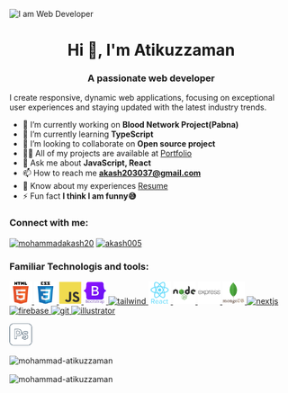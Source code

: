 ![I am Web Developer](https://i.ibb.co/s5wQSCT/banner.png)

<h1 align="center">Hi 👋, I'm Atikuzzaman</h1>
<h3 align="center">A passionate web developer</h3>
I create responsive, dynamic web applications, focusing on exceptional user experiences and staying updated with the latest industry trends.

- 🔭 I’m currently working on **Blood Network Project(Pabna)**
- 🌱 I’m currently learning **TypeScript**
- 👯 I’m looking to collaborate on **Open source project**
- 👨‍💻 All of my projects are available at [Portfolio ](atikuzzaman.netlify.app)
- 💬 Ask me about **JavaScript, React**
- 📫 How to reach me **akash203037@gmail.com**
- 📄 Know about my experiences [Resume ](https://drive.google.com/file/d/1SVAowcfwX8zCXwGNpCqNU9jwlNgv0fQL/view?usp=sharing)
- ⚡ Fun fact **I think I am funny😅**

<h3 align="left">Connect with me:</h3>
<p align="left">
<a href="https://fb.com/mohammadakash20" target="blank"><img align="center" src="https://raw.githubusercontent.com/rahuldkjain/github-profile-readme-generator/master/src/images/icons/Social/facebook.svg" alt="mohammadakash20" height="30" width="40" /></a>
<a href="https://instagram.com/akash005" target="blank"><img align="center" src="https://raw.githubusercontent.com/rahuldkjain/github-profile-readme-generator/master/src/images/icons/Social/instagram.svg" alt="akash005" height="30" width="40" /></a>
</p>

<h3 align="left">Familiar Technologis and tools:</h3>
<p align="left">
    <a href="https://www.w3.org/html/" target="_blank" rel="noreferrer"> <img src="https://raw.githubusercontent.com/devicons/devicon/master/icons/html5/html5-original-wordmark.svg" alt="html5" width="40" height="40"/> </a>
    <a href="https://www.w3schools.com/css/" target="_blank" rel="noreferrer"> <img src="https://raw.githubusercontent.com/devicons/devicon/master/icons/css3/css3-original-wordmark.svg" alt="css3" width="40" height="40"/> </a>
    <a href="https://developer.mozilla.org/en-US/docs/Web/JavaScript" target="_blank" rel="noreferrer"> <img src="https://raw.githubusercontent.com/devicons/devicon/master/icons/javascript/javascript-original.svg" alt="javascript" width="40" height="40"/> </a> 
  <a href="https://getbootstrap.com" target="_blank" rel="noreferrer"> <img src="https://raw.githubusercontent.com/devicons/devicon/master/icons/bootstrap/bootstrap-original-wordmark.svg" alt="bootstrap" width="40" height="40"/> </a> 
   <a href="https://tailwindcss.com/" target="_blank" rel="noreferrer"> <img src="https://www.vectorlogo.zone/logos/tailwindcss/tailwindcss-icon.svg" alt="tailwind" width="40" height="40"/> </a> 
  <a href="https://reactjs.org/" target="_blank" rel="noreferrer"> <img src="https://raw.githubusercontent.com/devicons/devicon/master/icons/react/react-original-wordmark.svg" alt="react" width="40" height="40"/> </a>
    <a href="https://nodejs.org" target="_blank" rel="noreferrer"> <img src="https://raw.githubusercontent.com/devicons/devicon/master/icons/nodejs/nodejs-original-wordmark.svg" alt="nodejs" width="40" height="40"/> </a> 
  <a href="https://expressjs.com" target="_blank" rel="noreferrer"> <img src="https://raw.githubusercontent.com/devicons/devicon/master/icons/express/express-original-wordmark.svg" alt="express" width="40" height="40"/> </a>
    <a href="https://www.mongodb.com/" target="_blank" rel="noreferrer"> <img src="https://raw.githubusercontent.com/devicons/devicon/master/icons/mongodb/mongodb-original-wordmark.svg" alt="mongodb" width="40" height="40"/> </a> 
  <a href="https://nextjs.org/" target="_blank" rel="noreferrer"> <img src="https://cdn.worldvectorlogo.com/logos/nextjs-2.svg" alt="nextjs" width="40" height="40"/> </a> 
  <a href="https://firebase.google.com/" target="_blank" rel="noreferrer"> <img src="https://www.vectorlogo.zone/logos/firebase/firebase-icon.svg" alt="firebase" width="40" height="40"/> </a> 
  <a href="https://git-scm.com/" target="_blank" rel="noreferrer"> <img src="https://www.vectorlogo.zone/logos/git-scm/git-scm-icon.svg" alt="git" width="40" height="40"/> </a> 
  <a href="https://www.adobe.com/in/products/illustrator.html" target="_blank" rel="noreferrer"> <img src="https://www.vectorlogo.zone/logos/adobe_illustrator/adobe_illustrator-icon.svg" alt="illustrator" width="40" height="40"/> </a> 



  <a href="https://www.photoshop.com/en" target="_blank" rel="noreferrer"> <img src="https://raw.githubusercontent.com/devicons/devicon/master/icons/photoshop/photoshop-line.svg" alt="photoshop" width="40" height="40"/> </a>

 </p>

<p><img align="center" src="https://github-readme-stats.vercel.app/api/top-langs?username=mohammad-atikuzzaman&show_icons=true&locale=en&layout=compact" alt="mohammad-atikuzzaman" /></p>

<p><img align="center" src="https://github-readme-streak-stats.herokuapp.com/?user=mohammad-atikuzzaman&" alt="mohammad-atikuzzaman" /></p>

